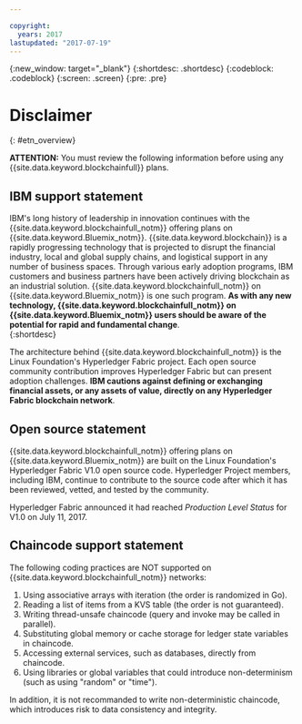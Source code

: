 ```yaml
---

copyright:
  years: 2017
lastupdated: "2017-07-19"
---
```


{:new_window: target="_blank"}
{:shortdesc: .shortdesc}
{:codeblock: .codeblock}
{:screen: .screen}
{:pre: .pre}


# Disclaimer
{: #etn_overview}

**ATTENTION:** You must review the following information before using any {{site.data.keyword.blockchainfull}} plans.

## IBM support statement

IBM's long history of leadership in innovation continues with the {{site.data.keyword.blockchainfull_notm}} offering plans on {{site.data.keyword.Bluemix_notm}}. {{site.data.keyword.blockchain}} is a rapidly progressing technology that is projected to disrupt the financial industry, local and global supply chains, and logistical support in any number of business spaces. Through various early adoption programs, IBM customers and business partners have been actively driving blockchain as an industrial solution. {{site.data.keyword.blockchainfull_notm}} on {{site.data.keyword.Bluemix_notm}} is one such program. **As with any new technology, {{site.data.keyword.blockchainfull_notm}} on {{site.data.keyword.Bluemix_notm}} users should be aware of the potential for rapid and fundamental change**.  
{:shortdesc}

The architecture behind {{site.data.keyword.blockchainfull_notm}} is the Linux Foundation's Hyperledger Fabric project. Each open source community contribution improves Hyperledger Fabric but can present adoption challenges. **IBM cautions against defining or exchanging financial assets, or any assets of value, directly on any Hyperledger Fabric blockchain network**.  

## Open source statement

{{site.data.keyword.blockchainfull_notm}} offering plans on {{site.data.keyword.Bluemix_notm}} are built on the Linux Foundation's Hyperledger Fabric V1.0 open source code. Hyperledger Project members, including IBM, continue to contribute to the source code after which it has been reviewed, vetted, and tested by the community. 

Hyperledger Fabric announced it had reached *Production Level Status* for V1.0 on July 11, 2017. 

## Chaincode support statement

The following coding practices are NOT supported on {{site.data.keyword.blockchainfull_notm}} networks:

1. Using associative arrays with iteration (the order is randomized in Go).
2. Reading a list of items from a KVS table (the order is not guaranteed).
3. Writing thread-unsafe chaincode (query and invoke may be called in parallel).
4. Substituting global memory or cache storage for ledger state variables in chaincode.
5. Accessing external services, such as databases, directly from chaincode.
6. Using libraries or global variables that could introduce non-determinism (such as using "random" or "time").  

In addition, it is not recommanded to write non-deterministic chaincode, which introduces risk to data consistency and integrity.
